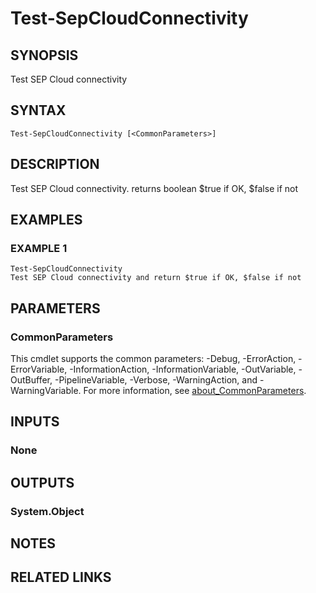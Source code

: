 ﻿---
external help file: PSSymantecCloud-help.xml
Module Name: PSSymantecCloud
online version:
schema: 2.0.0
---

# Test-SepCloudConnectivity

## SYNOPSIS
Test SEP Cloud connectivity

## SYNTAX

```
Test-SepCloudConnectivity [<CommonParameters>]
```

## DESCRIPTION
Test SEP Cloud connectivity.
returns boolean $true if OK, $false if not

## EXAMPLES

### EXAMPLE 1
```
Test-SepCloudConnectivity
Test SEP Cloud connectivity and return $true if OK, $false if not
```

## PARAMETERS

### CommonParameters
This cmdlet supports the common parameters: -Debug, -ErrorAction, -ErrorVariable, -InformationAction, -InformationVariable, -OutVariable, -OutBuffer, -PipelineVariable, -Verbose, -WarningAction, and -WarningVariable. For more information, see [about_CommonParameters](http://go.microsoft.com/fwlink/?LinkID=113216).

## INPUTS

### None

## OUTPUTS

### System.Object
## NOTES

## RELATED LINKS
